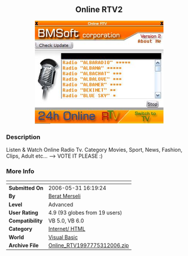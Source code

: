 ﻿<div align="center">

## Online RTV2

<img src="PIC20065311034276483.JPG">
</div>

### Description

Listen &amp; Watch Online Radio Tv. Category Movies, Sport, News, Fashion, Clips, Adult etc... --&gt; VOTE IT PLEASE :)
 
### More Info
 


<span>             |<span>
---                |---
**Submitted On**   |2006-05-31 16:19:24
**By**             |[Berat Merseli](https://github.com/Planet-Source-Code/PSCIndex/blob/master/ByAuthor/berat-merseli.md)
**Level**          |Advanced
**User Rating**    |4.9 (93 globes from 19 users)
**Compatibility**  |VB 5\.0, VB 6\.0
**Category**       |[Internet/ HTML](https://github.com/Planet-Source-Code/PSCIndex/blob/master/ByCategory/internet-html__1-34.md)
**World**          |[Visual Basic](https://github.com/Planet-Source-Code/PSCIndex/blob/master/ByWorld/visual-basic.md)
**Archive File**   |[Online\_RTV1997775312006\.zip](https://github.com/Planet-Source-Code/berat-merseli-online-rtv2__1-65526/archive/master.zip)








